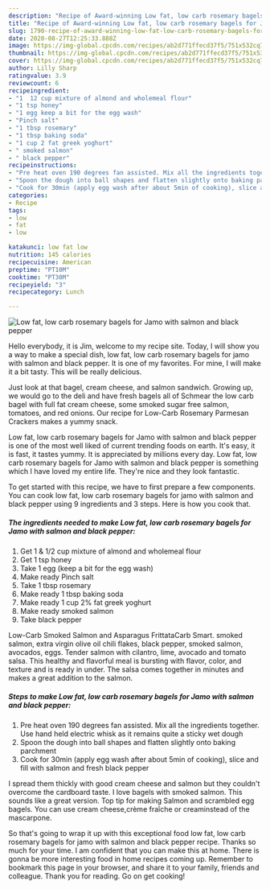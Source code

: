```yaml
---
description: "Recipe of Award-winning Low fat, low carb rosemary bagels for Jamo with salmon and black pepper"
title: "Recipe of Award-winning Low fat, low carb rosemary bagels for Jamo with salmon and black pepper"
slug: 1790-recipe-of-award-winning-low-fat-low-carb-rosemary-bagels-for-jamo-with-salmon-and-black-pepper
date: 2020-08-27T12:25:33.888Z
image: https://img-global.cpcdn.com/recipes/ab2d771ffecd37f5/751x532cq70/low-fat-low-carb-rosemary-bagels-for-jamo-with-salmon-and-black-pepper-recipe-main-photo.jpg
thumbnail: https://img-global.cpcdn.com/recipes/ab2d771ffecd37f5/751x532cq70/low-fat-low-carb-rosemary-bagels-for-jamo-with-salmon-and-black-pepper-recipe-main-photo.jpg
cover: https://img-global.cpcdn.com/recipes/ab2d771ffecd37f5/751x532cq70/low-fat-low-carb-rosemary-bagels-for-jamo-with-salmon-and-black-pepper-recipe-main-photo.jpg
author: Lilly Sharp
ratingvalue: 3.9
reviewcount: 6
recipeingredient:
- "1  12 cup mixture of almond and wholemeal flour"
- "1 tsp honey"
- "1 egg keep a bit for the egg wash"
- "Pinch salt"
- "1 tbsp rosemary"
- "1 tbsp baking soda"
- "1 cup 2 fat greek yoghurt"
- " smoked salmon"
- " black pepper"
recipeinstructions:
- "Pre heat oven 190 degrees fan assisted. Mix all the ingredients together. Use hand held electric whisk as it remains quite a sticky wet dough"
- "Spoon the dough into ball shapes and flatten slightly onto baking parchment"
- "Cook for 30min (apply egg wash after about 5min of cooking), slice and fill with salmon and fresh black pepper"
categories:
- Recipe
tags:
- low
- fat
- low

katakunci: low fat low 
nutrition: 145 calories
recipecuisine: American
preptime: "PT10M"
cooktime: "PT30M"
recipeyield: "3"
recipecategory: Lunch

---
```



![Low fat, low carb rosemary bagels for Jamo with salmon and black pepper](https://img-global.cpcdn.com/recipes/ab2d771ffecd37f5/751x532cq70/low-fat-low-carb-rosemary-bagels-for-jamo-with-salmon-and-black-pepper-recipe-main-photo.jpg)

Hello everybody, it is Jim, welcome to my recipe site. Today, I will show you a way to make a special dish, low fat, low carb rosemary bagels for jamo with salmon and black pepper. It is one of my favorites. For mine, I will make it a bit tasty. This will be really delicious.

Just look at that bagel, cream cheese, and salmon sandwich. Growing up, we would go to the deli and have fresh bagels all of Schmear the low carb bagel with full fat cream cheese, some smoked sugar free salmon, tomatoes, and red onions. Our recipe for Low-Carb Rosemary Parmesan Crackers makes a yummy snack.

Low fat, low carb rosemary bagels for Jamo with salmon and black pepper is one of the most well liked of current trending foods on earth. It's easy, it is fast, it tastes yummy. It is appreciated by millions every day. Low fat, low carb rosemary bagels for Jamo with salmon and black pepper is something which I have loved my entire life. They're nice and they look fantastic.


To get started with this recipe, we have to first prepare a few components. You can cook low fat, low carb rosemary bagels for jamo with salmon and black pepper using 9 ingredients and 3 steps. Here is how you cook that.

<!--inarticleads1-->

##### The ingredients needed to make Low fat, low carb rosemary bagels for Jamo with salmon and black pepper:

1. Get 1 &amp; 1/2 cup mixture of almond and wholemeal flour
1. Get 1 tsp honey
1. Take 1 egg (keep a bit for the egg wash)
1. Make ready Pinch salt
1. Take 1 tbsp rosemary
1. Make ready 1 tbsp baking soda
1. Make ready 1 cup 2% fat greek yoghurt
1. Make ready  smoked salmon
1. Take  black pepper


Low-Carb Smoked Salmon and Asparagus FrittataCarb Smart. smoked salmon, extra virgin olive oil chili flakes, black pepper, smoked salmon, avocados, eggs. Tender salmon with cilantro, lime, avocado and tomato salsa. This healthy and flavorful meal is bursting with flavor, color, and texture and is ready in under. The salsa comes together in minutes and makes a great addition to the salmon. 

<!--inarticleads2-->

##### Steps to make Low fat, low carb rosemary bagels for Jamo with salmon and black pepper:

1. Pre heat oven 190 degrees fan assisted. Mix all the ingredients together. Use hand held electric whisk as it remains quite a sticky wet dough
1. Spoon the dough into ball shapes and flatten slightly onto baking parchment
1. Cook for 30min (apply egg wash after about 5min of cooking), slice and fill with salmon and fresh black pepper


I spread them thickly with good cream cheese and salmon but they couldn&#39;t overcome the cardboard taste. I love bagels with smoked salmon. This sounds like a great version. Top tip for making Salmon and scrambled egg bagels. You can use cream cheese,crème fraîche or creaminstead of the mascarpone. 

So that's going to wrap it up with this exceptional food low fat, low carb rosemary bagels for jamo with salmon and black pepper recipe. Thanks so much for your time. I am confident that you can make this at home. There is gonna be more interesting food in home recipes coming up. Remember to bookmark this page in your browser, and share it to your family, friends and colleague. Thank you for reading. Go on get cooking!
